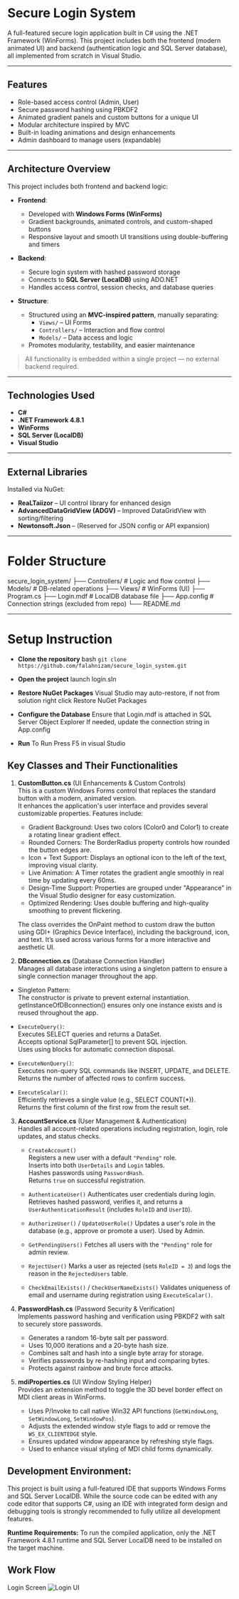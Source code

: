 
# Secure Login System

A full-featured secure login application built in C# using the .NET Framework (WinForms). This project includes both the frontend (modern animated UI) and backend (authentication logic and SQL Server database), all implemented from scratch in Visual Studio.

--- 

## Features

- Role-based access control (Admin, User)
- Secure password hashing using PBKDF2
- Animated gradient panels and custom buttons for a unique UI
- Modular architecture inspired by MVC
- Built-in loading animations and design enhancements
- Admin dashboard to manage users (expandable)

---

## Architecture Overview

This project includes both frontend and backend logic:

- **Frontend**:
  - Developed with **Windows Forms (WinForms)**
  - Gradient backgrounds, animated controls, and custom-shaped buttons
  - Responsive layout and smooth UI transitions using double-buffering and timers

- **Backend**:
  - Secure login system with hashed password storage
  - Connects to **SQL Server (LocalDB)** using ADO.NET
  - Handles access control, session checks, and database queries

- **Structure**:
  - Structured using an **MVC-inspired pattern**, manually separating:
    - `Views/` – UI Forms
    - `Controllers/` – Interaction and flow control
    - `Models/` – Data access and logic
  - Promotes modularity, testability, and easier maintenance

>  All functionality is embedded within a single project — no external backend required.
---

## Technologies Used

- **C#**
- **.NET Framework 4.8.1**
- **WinForms**
- **SQL Server (LocalDB)**
- **Visual Studio**
---

## External Libraries

Installed via NuGet:

- **ReaLTaiizor** – UI control library for enhanced design
- **AdvancedDataGridView (ADGV)** – Improved DataGridView with sorting/filtering
- **Newtonsoft.Json** – (Reserved for JSON config or API expansion)

---
# Folder Structure
secure_login_system/
├── Controllers/ # Logic and flow control
├── Models/ # DB-related operations
├── Views/ # WinForms (UI)
├── Program.cs
├── Login.mdf # LocalDB database file
├── App.config # Connection strings (excluded from repo)
└── README.md

---

# Setup Instruction
- **Clone the repository**
  bash 
  ```git clone https://github.com/falahnizam/secure_login_system.git```

- **Open the project**
  launch login.sln

- **Restore NuGet Packages**
  Visual Studio may auto-restore, if not from solution right click Restore NuGet Packages

- **Configure the Database**
  Ensure that Login.mdf is attached in SQL Server Object Explorer
  If needed, update the connection string in App.config

- **Run**
  To Run Press F5 in visual Studio

## Key Classes and Their Functionalities

1. **CustomButton.cs**  (UI Enhancements & Custom Controls)  
   This is a custom Windows Forms control that replaces the standard button with a modern, animated version.  
   It enhances the application's user interface and provides several customizable properties. Features include:

   - Gradient Background: Uses two colors (Color0 and Color1) to create a rotating linear gradient effect.
   - Rounded Corners: The BorderRadius property controls how rounded the button edges are.
   - Icon + Text Support: Displays an optional icon to the left of the text, improving visual clarity.
   - Live Animation: A Timer rotates the gradient angle smoothly in real time by updating every 60ms.
   - Design-Time Support: Properties are grouped under "Appearance" in the Visual Studio designer for easy customization.
   - Optimized Rendering: Uses double buffering and high-quality smoothing to prevent flickering.

   The class overrides the OnPaint method to custom draw the button using GDI+ (Graphics Device Interface),
   including the background, icon, and text. It’s used across various forms for a more interactive and aesthetic UI.

2. **DBconnection.cs** (Database Connection Handler)  
   Manages all database interactions using a singleton pattern to ensure a single connection manager throughout the app.

  - Singleton Pattern:  
    The constructor is private to prevent external instantiation.  
    getInstanceOfDBconnection() ensures only one instance exists and is reused throughout the app.  

  - ```ExecuteQuery()```:  
    Executes SELECT queries and returns a DataSet.  
    Accepts optional SqlParameter[] to prevent SQL injection.  
    Uses using blocks for automatic connection disposal.

  - ```ExecuteNonQuery()```:  
    Executes non-query SQL commands like INSERT, UPDATE, and DELETE.  
    Returns the number of affected rows to confirm success.

  - ```ExecuteScalar()```:  
    Efficiently retrieves a single value (e.g., SELECT COUNT(*)).  
    Returns the first column of the first row from the result set.

3. **AccountService.cs** (User Management & Authentication)  
   Handles all account-related operations including registration, login, role updates, and status checks.  
   - ```CreateAccount()```  
     Registers a new user with a default `"Pending"` role.  
     Inserts into both `UserDetails` and `Login` tables.  
     Hashes passwords using `PasswordHash`.  
     Returns `true` on successful registration.

   - ```AuthenticateUser()``` 
     Authenticates user credentials during login.  
     Retrieves hashed password, verifies it, and returns a `UserAuthenticationResult` (includes `RoleID` and `UserID`).

   - ```AuthorizeUser()``` / ```UpdateUserRole()```
     Updates a user's role in the database (e.g., approve or promote a user). Used by Admin.

   - ```GetPendingUsers()```
     Fetches all users with the `"Pending"` role for admin review.

   - ```RejectUser()``` 
     Marks a user as rejected (sets `RoleID = 3`) and logs the reason in the `RejectedUsers` table.

   - ```CheckEmailExists()``` / ```CheckUserNameExists()```
     Validates uniqueness of email and username during registration using `ExecuteScalar()`.

4. **PasswordHash.cs** (Password Security & Verification)  
   Implements password hashing and verification using PBKDF2 with salt to securely store passwords.  
   - Generates a random 16-byte salt per password.  
   - Uses 10,000 iterations and a 20-byte hash size.  
   - Combines salt and hash into a single byte array for storage.  
   - Verifies passwords by re-hashing input and comparing bytes.  
   - Protects against rainbow and brute force attacks.

5. **mdiProperties.cs** (UI Window Styling Helper)  
   Provides an extension method to toggle the 3D bevel border effect on MDI client areas in WinForms.  
   - Uses P/Invoke to call native Win32 API functions (`GetWindowLong`, `SetWindowLong`, `SetWindowPos`).  
   - Adjusts the extended window style flags to add or remove the `WS_EX_CLIENTEDGE` style.  
   - Ensures updated window appearance by refreshing style flags.  
   - Used to enhance visual styling of MDI child forms dynamically.
  
## Development Environment:
This project is built using a full-featured IDE that supports Windows Forms and SQL Server LocalDB. While the source code can be edited with any code editor that supports C#, using an IDE with integrated form design and debugging tools is strongly recommended to fully utilize all development features.

**Runtime Requirements:**
To run the compiled application, only the .NET Framework 4.8.1 runtime and SQL Server LocalDB need to be installed on the target machine.

## Work Flow
Login Screen
![Login UI](assets/)


